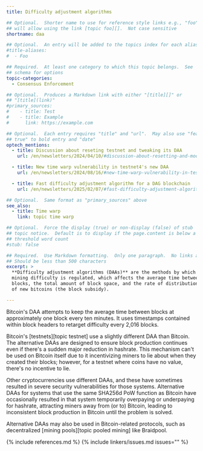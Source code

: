 ```yaml
---
title: Difficulty adjustment algorithms

## Optional.  Shorter name to use for reference style links e.g., "foo"
## will allow using the link [topic foo][].  Not case sensitive
shortname: daa

## Optional.  An entry will be added to the topics index for each alias
#title-aliases:
#  - Foo

## Required.  At least one category to which this topic belongs.  See
## schema for options
topic-categories:
  - Consensus Enforcement

## Optional.  Produces a Markdown link with either "[title][]" or
## "[title](link)"
#primary_sources:
#    - title: Test
#    - title: Example
#      link: https://example.com

## Optional.  Each entry requires "title" and "url".  May also use "feature:
## true" to bold entry and "date"
optech_mentions:
  - title: Discussion about reseting testnet and tweaking its DAA
    url: /en/newsletters/2024/04/10/#discussion-about-resetting-and-modifying-testnet

  - title: New time warp vulnerability in testnet4's new DAA
    url: /en/newsletters/2024/08/16/#new-time-warp-vulnerability-in-testnet4

  - title: Fast difficulty adjustment algorithm for a DAG blockchain
    url: /en/newsletters/2025/02/07/#fast-difficulty-adjustment-algorithm-for-a-dag-blockchain

## Optional.  Same format as "primary_sources" above
see_also:
  - title: Time warp
    link: topic time warp

## Optional.  Force the display (true) or non-display (false) of stub
## topic notice.  Default is to display if the page.content is below a
## threshold word count
#stub: false

## Required.  Use Markdown formatting.  Only one paragraph.  No links allowed.
## Should be less than 500 characters
excerpt: >
  **Difficulty adjustment algorithms (DAAs)** are the methods by which
  mining difficulty is regulated, which affects the average time between
  blocks, the total amount of block space, and the rate of distribution
  of new bitcoins (the block subsidy).

---
```

Bitcoin's DAA attempts to keep the average time between blocks at
approximately one block every ten minutes.  It uses timestamps contained
within block headers to retarget difficulty every 2,016 blocks.

Bitcoin's [testnets][topic testnet] use a slightly different DAA than
Bitcoin.  The alternative DAAs are designed to ensure block production
continues even if there's a sudden major reduction in hashrate.  This
mechanism can't be used on Bitcoin itself due to it incentivizing miners
to lie about when they created their blocks; however, for a testnet
where coins have no value, there's no incentive to lie.

Other cryptocurrencies use different DAAs, and these have sometimes
resulted in severe security vulnerabilities for those systems.
Alternative DAAs for systems that use the same SHA256d PoW function as
Bitcoin have occasionally resulted in that system temporarily overpaying
or underpaying for hashrate, attracting miners away from (or to)
Bitcoin, leading to inconsistent block production in Bitcoin until the
problem is solved.

Alternative DAAs may also be used in Bitcoin-related protocols, such as
decentralized [mining pools][topic pooled mining] like Braidpool.

{% include references.md %}
{% include linkers/issues.md issues="" %}
